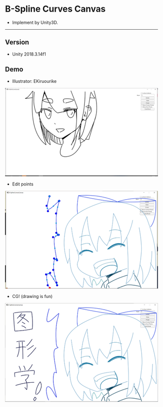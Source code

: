 # B-Spline Curves Canvas

- Implement by Unity3D.

---

## Version

- Unity 2018.3.14f1

## Demo

- Illustrator: EKiruourike

![EKiruourike](img/EKiruourike.png)

- Edit points

![Points](img/Points.png)

- CG! (drawing is fun)

![CG](img/CG.png)